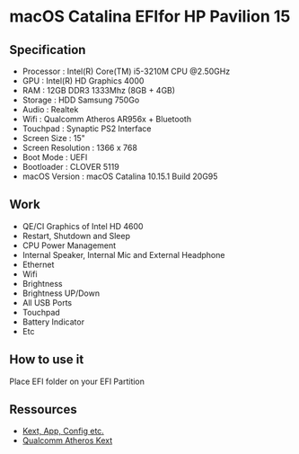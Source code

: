 # macOS Catalina EFIfor HP Pavilion 15


## Specification
- Processor : Intel(R) Core(TM) i5-3210M CPU @2.50GHz
- GPU : Intel(R) HD Graphics 4000
- RAM : 12GB DDR3 1333Mhz (8GB + 4GB)
- Storage : HDD Samsung 750Go
- Audio : Realtek
- Wifi : Qualcomm Atheros AR956x + Bluetooth
- Touchpad : Synaptic PS2 Interface
- Screen Size : 15"
- Screen Resolution : 1366 x 768
- Boot Mode : UEFI
- Bootloader : CLOVER 5119
- macOS Version : macOS Catalina 10.15.1 Build 20G95


## Work
- QE/CI Graphics of Intel HD 4600
- Restart, Shutdown and Sleep
- CPU Power Management
- Internal Speaker, Internal Mic and External Headphone
- Ethernet
- Wifi
- Brightness
- Brightness UP/Down
- All USB Ports
- Touchpad
- Battery Indicator
- Etc

## How to use it
Place EFI folder on your EFI Partition

## Ressources
- [Kext, App, Config etc.](https://drive.google.com/drive/folders/1bOVXk2GxdnHZnEBX9RGisc5_okcclr4t?usp=sharing)
- [Qualcomm Atheros Kext](https://github.com/FIRSTPLATO/opencore-atheros-kext?fbclid=IwAR1BgHn22Q2H2uuOa4Y7qSuY2voizaHtvIrIShnpp8G7TTJ2u_rrsOxrcag)
